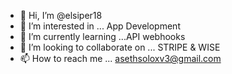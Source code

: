 - 👋 Hi, I’m @elsiper18
- 👀 I’m interested in ... App Development
- 🌱 I’m currently learning ...API webhooks
- 💞️ I’m looking to collaborate on ... STRIPE & WISE
- 📫 How to reach me ... asethsoloxv3@gmail.com

<!---
elsiper18/elsiper18 is a ✨ special ✨ repository because its `README.md` (this file) appears on your GitHub profile.
You can click the Preview link to take a look at your changes.
--->
